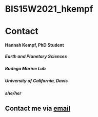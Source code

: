 # BIS15W2021_hkempf

# Contact

#### Hannah Kempf, PhD Student 
##### Earth and Planetary Sciences
##### Bodega Marine Lab
##### University of California, Davis
##### _she/her_

## Contact me via [email](mailto:hlkempf@ucdavis.edu)
